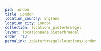 ```yaml
---
pid: london
title: London
location_country: England
location_city: London
collection: locations_pieterbruegel
layout: locationpage_pieterbruegel
order: '13'
permalink: /pieterbruegel/locations/london
---
```

